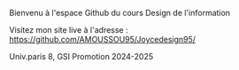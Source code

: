 Bienvenu à l'espace Github du cours Design de l'information

Visitez mon site live à l'adresse : 
https://github.com/AMOUSSOU95/Joycedesign95/

Univ.paris 8, GSI Promotion 2024-2025
